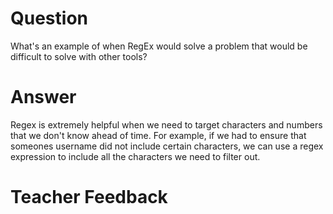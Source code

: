 # Question
What's an example of when RegEx would solve a problem that would be difficult to solve with other tools?

# Answer
Regex is extremely helpful when we need to target characters and numbers that we don't know ahead of time. For example, if we had to ensure that someones username did not include certain characters, we can use a regex expression to include all the characters we need to filter out. 

# Teacher Feedback
